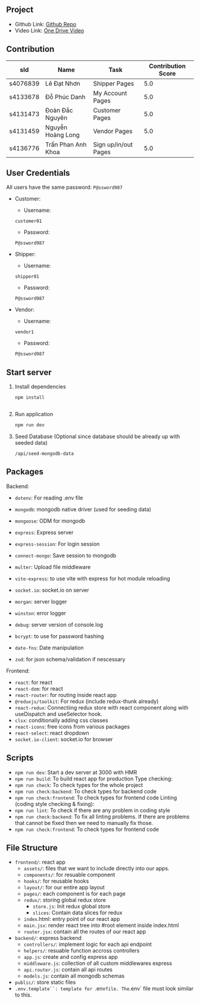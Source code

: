 <!--
# RMIT University Vietnam
# Course: COSC2769 - Full Stack Development
# Semester: 2025B
# Assessment: Assignment 02
# Author: Trần Phan Anh Khoa, Doàn Đắc Nguyên
# ID: s4136776
-->
## Project
- Github Link: [Github Repo](https://github.com/RMIT-Vietnam-Teaching/cosc2769-g8-project)
- Video Link: [One Drive Video]()

## Contribution

| sId | Name | Task | Contribution Score |
|---|---|---|---|
| s4076839 | Lê Đạt Nhơn | Shipper Pages | 5.0 |
| s4133678 | Đỗ Phúc Danh | My Account Pages | 5.0 |
| s4131473 | Đoàn Đắc Nguyên | Customer Pages | 5.0 |
| s4131459 | Nguyễn Hoàng Long | Vendor Pages | 5.0 |
| s4136776 | Trần Phan Anh Khoa | Sign up/in/out Pages | 5.0 |


## User Credentials
All users have the same password: `P@ssword987`

- Customer:
	- Username:
	```
	customer01
	```
	- Password:
	```
	P@ssword987
	```

- Shipper:
	- Username:
	```
	shipper01
	```
	- Password:
	```
	P@ssword987
	```

- Vendor:
	- Username:
	```
	vendor1
	```
	- Password:
	```
	P@ssword987
	```

## Start server
1. Install dependencies
	```bash
	npm install
	```
	```

2. Run application
	```bash
	npm run dev

3. Seed Database (Optional since database should be already up with seeded data)
	```url
	/api/seed-mongodb-data
	```

## Packages
Backend:
- `dotenv`: For reading .env file

- `mongodb`: mongodb native driver (used for seeding data)
- `mongoose`: ODM for mongodb

- `express`: Express server
- `express-session`: For login session
- `connect-mongo`: Save session to mongodb
- `multer`: Upload file middleware
- `vite-express`: to use vite with express for hot module reloading
- `socket.io`: socket.io on server

- `morgan`: server logger
- `winston`: error logger
- `debug`: server version of console.log

- `bcrypt`: to use for password hashing
- `date-fns`: Date manipulation
- `zod`: for json schema/validation if nescessary

Frontend:
- `react`: for react
- `react-dom`: for react
- `react-router`: for routing inside react app
- `@reduxjs/toolkit`: For redux (include redux-thunk already)
- `react-redux`: Connectiing redux store with react component along with useDispatch and useSelector hook.
- `clsx`: conditionally adding css classes
- `react-icons`: free icons from various packages
- `react-select`: react dropdown
- `socket.io-client`: socket.io for browser

## Scripts
- `npm run dev`: Start a dev server at 3000 with HMR
- `npm run build`: To build react app for production
Type checking:
- `npm run check`: To check types for the whole project
- `npm run check:backend`: To check types for backend code
- `npm run check:frontend`: To check types for frontend code
Linting (coding style checking & fixing):
- `npm run lint`: To check if there are any problem in coding style
- `npm run check:backend`: To fix all linting problems. If there are problems that cannot be fixed then we need to manually fix those.
- `npm run check:frontend`: To check types for frontend code

## File Structure
- `frontend/`: react app
	- `assets/`: files that we want to include directly into our apps.
	- `components/`: for resuable component
	- `hooks/`: for reusable hooks
	- `layout/`: for our entire app layout
	- `pages/`: each component is for each page
	- `redux/`: storing global redux store
		- `store.js`: Init redux global store
		- `slices`: Contain data slices for redux
	- `index`.html: entry point of our react app
	- `main.jsx`: render react tree into #root element inside index.html
	- `router.jsx`: contain all the routes of our react app
- `backend/`: express backend
	- `controllers/`: implement logic for each api endpoint
	- `helpers/`: resuable function accross controllers
	- `app.js`: create and config express app
	- `middleware.js`: collection of all custom middlewares express
	- `api.router.js`: contain all api routes
	- `models.js`: contain all mongodb schemas
- `public/`: store static files
- `.env.template``: template for `.env` file. The `.env` file must look similar to this.

